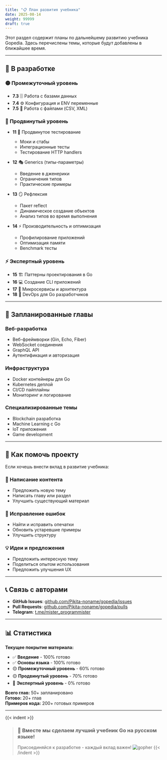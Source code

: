 ```yaml
---
title: "📋 План развития учебника"
date: 2025-08-14
weight: 99999
draft: true
---
```


Этот раздел содержит планы по дальнейшему развитию учебника Gopedia. Здесь перечислены темы, которые будут добавлены в ближайшее время.

---

## 🚀 В разработке

### 🟡 **Промежуточный уровень**
- **7.3** 🗄️ Работа с базами данных
- **7.4** ⚙️ Конфигурация и ENV переменные  
- **7.5** 📄 Работа с файлами (CSV, XML)

### 🔴 **Продвинутый уровень** 
- **11** 🧪 Продвинутое тестирование
  - Моки и стабы
  - Интеграционные тесты
  - Тестирование HTTP handlers
  
- **12** 🎭 Generics (типы-параметры)
  - Введение в дженерики
  - Ограничения типов
  - Практические примеры

- **13** 🪞 Рефлексия
  - Пакет reflect
  - Динамическое создание объектов
  - Анализ типов во время выполнения

- **14** ⚡ Производительность и оптимизация
  - Профилирование приложений
  - Оптимизация памяти
  - Benchmark тесты

### ⚡ **Экспертный уровень**
- **15** 🏗️ Паттерны проектирования в Go
- **16** 💻 Создание CLI приложений
- **17** 🏢 Микросервисы и архитектура  
- **18** 🐳 DevOps для Go разработчиков

---

## 🎯 Запланированные главы

### **Веб-разработка**
- Веб-фреймворки (Gin, Echo, Fiber)
- WebSocket соединения
- GraphQL API
- Аутентификация и авторизация

### **Инфраструктура**
- Docker контейнеры для Go
- Kubernetes деплой
- CI/CD пайплайны
- Мониторинг и логирование

### **Специализированные темы**
- Blockchain разработка
- Machine Learning с Go
- IoT приложения
- Game development

---

## 🤝 Как помочь проекту

Если хочешь внести вклад в развитие учебника:

### 📝 **Написание контента**
- Предложить новую тему
- Написать главу или раздел
- Улучшить существующий материал

### 🐛 **Исправление ошибок**
- Найти и исправить опечатки
- Обновить устаревшие примеры
- Улучшить структуру

### 💡 **Идеи и предложения**
- Предложить интересную тему
- Поделиться опытом использования
- Предложить улучшения UX

---

## 📞 Связь с авторами

- **GitHub Issues**: [github.com/Pikita-noname/gopedia/issues](https://github.com/Pikita-noname/gopedia/issues)
- **Pull Requests**: [github.com/Pikita-noname/gopedia/pulls](https://github.com/Pikita-noname/gopedia/pulls)  
- **Telegram**: [t.me/mister_programmister](https://t.me/mister_programmister)

---

## 📊 Статистика

**Текущее покрытие материала:**
- ✅ **Введение** - 100% готово
- ✅ **Основы языка** - 100% готово  
- 🟡 **Промежуточный уровень** - 60% готово
- 🟡 **Продвинутый уровень** - 70% готово
- 🔴 **Экспертный уровень** - 0% готово

**Всего глав:** 50+ запланировано  
**Готово:** 20+ глав  
**Примеров кода:** 200+ готовых примеров

---

{{< indent >}}
> ### 💪 Вместе мы сделаем лучший учебник Go на русском языке!
> Присоединяйся к разработке - каждый вклад важен!
> ![gopher](/img/fancygopher.jpg)
{{< /indent >}}